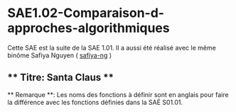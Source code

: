 # SAE1.02-Comparaison-d-approches-algorithmiques

Cette SAE est la suite de la SAE 1.01. Il a aussi été réalisé avec le même binôme Safiya Nguyen ( [safiya-ng](https://github.com/safiya-ng) )

## ** Titre: Santa Claus **

** Remarque **: Les noms des fonctions à définir sont en anglais pour faire la différence avec les fonctions définies dans la SAÉ S01.01.

